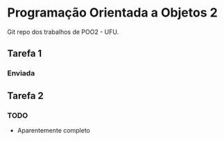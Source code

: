 ﻿# Programação Orientada a Objetos 2
Git repo dos trabalhos de POO2 - UFU.
## Tarefa 1
### Enviada

## Tarefa 2
### TODO
- Aparentemente completo
